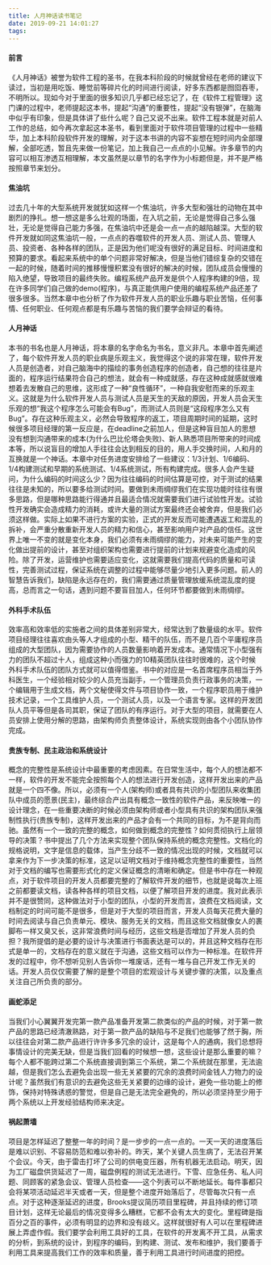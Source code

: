 ```yaml
---
title: 人月神话读书笔记
date: 2019-09-21 14:01:27
tags:
---
```


#### 前言
《人月神话》被誉为软件工程的圣书，在我本科阶段的时候就曾经在老师的建议下读过，当初是用吃饭、睡觉前等碎片化的时间进行阅读，好多东西都是囫囵吞枣，不明所以。现如今对于里面的很多知识几乎都已经忘记了，在《软件工程管理》这门课的过程中，老师提起这本书，提起“沟通”的重要性，提起“没有银弹”，在脑海中似乎有印象，但是具体讲了些什么呢？自己又说不出来。软件工程本就是对前人工作的总结，如今再次拿起这本圣书，看到里面对于软件项目管理的过程中一些精华，加上本科阶段软件开发的理解，对于这本书讲的内容不妄想在短时间内全部理解，全部吃透，暂且先来做一份笔记，加上我自己一点点的小见解。许多章节的内容可以相互渗透互相理解，本文虽然是以章节的名字作为小标题但是，并不是严格按照章节来划分。

#### 焦油坑
过去几十年的大型系统开发就犹如这样一个焦油坑，许多大型和强壮的动物在其中剧烈的挣扎。想一想这是多么壮观的场面，在入坑之前，无论是觉得自己多么强壮，无论是觉得自己能力多强，在焦油坑中还是会一点一点的越陷越深。大型的软件开发就如同这焦油坑一般，一点点的吞噬软件的开发人员、测试人员、管理人员、投资者、各种各样的团队，正是因为他们呢没有很好的满足目标、时间进度和预算的要求。看起来系统中的单个问题非常好解决，但是当他们错综复杂的交错在一起的时候，随着时间的推移慢慢积累没有很好的解决的时候，团队成员会慢慢的陷入绝望，导致项目的最终失败。编程系统产品开发是供个人程序构建的9倍，现在许多同学们自己做的demo(程序)，与真正能供用户使用的编程系统产品还差了很多很多。当然本章中也分析了作为软件开发人员的职业乐趣与职业苦恼，任何事情、任何职业、任何观点都是有乐趣与苦恼的我们要学会辩证的看待。

#### 人月神话
本书的书名也是人月神话，将本章的名字命名为书名，意义非凡。本章中首先阐述了，每个软件开发人员的职业病是乐观主义，我觉得这个说的非常在理，软件开发人员是创造者，对自己脑海中的描绘的事务创造程序的创造者，自己想的往往是片面的，程序运行结果符合自己的想法，就会有一种成就感，存在这种成就感就很难想着去发散自己的思维，这形成了一种“良性循环”，一种自我安慰而来的乐观主义。这就是为什么软件开发人员与测试人员是天生的天敌的原因，开发人员会天生乐观的想“我这个程序怎么可能会有Bug”，而测试人员则是“这段程序怎么又有Bug”。存在这种乐观主义，必然会导致程序的返工，项目周期时间的延期，这时候很多项目经理的第一反应是，在deadline之前加人，但是这种盲目加人的思想没有想到沟通带来的成本(为什么巴比伦塔会失败)、新人熟悉项目所带来的时间成本等，所以说盲目的增加人手往往会达到相反的目的，用人手交换时间，人和月的互换就是一个神话。本章中对任务进度安排给了一些建议：1/3计划、1/6编码、1/4构建测试和早期的系统测试、1/4系统测试，所有构建完成。很多人会产生疑问，为什么编码的时间这么少？因为往往编码的时间估算是可控，对于测试的结果往往是未知的，所以要多给测试时间。要做到未雨绸缪我们在实现功能时往往有很多思路，但是哪种思路能行得通并且最适合情况就需要我们进行试验性开发。试验性开发确实会造成精力的消耗，或许大量的测试方案最终还会被舍弃，但是我们必须这样做。实际上如果不进行方案的实验，正式的开发反而可能遭遇返工和混乱的拆补，会严重分散重新开发人员的精力和信心，甚至影响用户对产品的信任。这世界上唯一不变的就是变化本身，我们必须有未雨绸缪的能力，对未来可能产生的变化做出提前的设计，甚至对组织架构也需要进行提前的计划来规避变化造成的风险。除了开发，运营维护也需要适应变化，这就需要我们提高代码的质量和可读性，完善测试过程，保证系统在调整的过程中能够尽量少地引入更多问题。前人的智慧告诉我们，缺陷是永远存在的，我们需要通过质量管理放缓系统混乱度的提高，总而言之一句话，遇到问题不要盲目加人，任何环节都要做到未雨绸缪。

#### 外科手术队伍
效率高和效率低的实施者之间的具体差别非常大，经常达到了数量级的水平。软件项目经理往往喜欢由头等人才组成的小型、精干的队伍，而不是几百个平庸程序员组成的大型团队，因为需要协作的人员数量影响着开发成本。通常情况下小型强有力的团队不超过十人，组成这种小而强力的10精英团队往往时很难的，这个时候外科手术队伍的团队方式就可以值得借鉴。书中的对应是一名首席程序员相当于外科医生，一个经验相对较少的人员充当副手，一个管理员负责行政事务的决策，一个编辑用于生成文档，两个文秘使得文件与项目协作一致，一个程序职员用于维护技术记录，一个工具维护人员，一个测试人员，以及一个语言专家。这样的开发团队人员平等但是各司其职，保证了团队的有序运行。对于大型的项目，就需要在人员安排上使用分解的思路，由架构师负责整体设计，系统实现则由各个小团队协作完成。
#### 贵族专制、民主政治和系统设计

概念的完整性是系统设计中最重要的考虑因素。在日常生活中，每个人的想法都不一样，软件的开发不能完全按照每个人的想法进行开发创造，这样开发出来的产品就是一个四不像。所以，必须有一个人(架构师)或者具有共识的小型团队来收集团队中成员的愿景(民主)，最终综合产出具有概念一致性的软件产品，来反映唯一的设计理念，在一些重要决断的时候必须由架构师或者小型具有共识的架构团队来强制性执行(贵族专制)，这样开发出来的产品才会有一个共同的目标，为不是背向而驰。虽然有一个一致的完整的概念，如何做到概念的完整性？如何贯彻执行上层领导的决策？书中提出了几个方法来实现整个团队保持系统的概念完整性。文档化的规格说明，文字是信息的载体，当产生分歧不一致的情况出现的时候，文档就可以拿来作为下一步决策的标准，这足以证明文档对于维持概念完整性的重要性，当然对于文档的编写也需要形式化的定义保证概念的清晰和确定。但是书中存在一种观点，对于软件项目的开发人员都要完整的了解软件开发的细节，也就是说每次上班之前都要读文档，读各种各样的项目文档，以便了解项目开发的进度。我对此表示并不是很赞同，这种做法对于小型的团队，小型的开发而言，浪费在文档阅读，文档制定的时间可能不是很多，但是对于大型的项目而言，开发人员每天花费大量的时间去阅读与自己负责单元、模块、服务无关的文档，而且这些文档就像女人的裹脚布一样又臭又长，这非常浪费时间与经历，这些文档是否增加了开发人员的负担？我所提倡的是必要的设计与决策进行书面表达是可以的，并且这种文档存在形式是单一的，文档存在的意义就在于沟通，这些文档可以作为一种标准。在软件开发的过程中，你不想听见别人告诉你一堆废话，还有一堆与自己开发工作无关的话。开发人员仅仅需要了解的是整个项目的宏观设计与关键步骤的决策，以及重点关注自己所负责的部分。

#### 画蛇添足
当我们小心翼翼开发完第一款产品准备开发第二款类似的产品的时候，对于第一款产品的思路已经清澈熟路，对于第一款产品的缺陷与不足我们也能够了然于胸，所以往往会对第二款产品进行许许多多冗余的设计，这是每个人的通病，我们总想将事情设计的完美无缺，但是当我们回看的时候想一想，这些设计是那么重要的嘛？每个人都不能跨过第二个系统直接调到第三个系统，第二个系统就在那里，无法逾越，但是我们怎么去避免会出现一些无关紧要的冗余的浪费时间金钱人力物力的设计呢？虽然我们有意识的去避免这些无关紧要的边缘的设计，避免一些功能上的修饰，保持对特殊诱惑的警觉，但是自己是无法完全避免的，所以必须坚持至少用于两个系统以上开发经验结构师来决定。

#### 祸起萧墙
项目是怎样延迟了整整一年的时间？是一步步的一点一点的。一天一天的进度落后是难以识别、不容易防范和难以弥补的。昨天，某个关键人员生病了，无法召开某个会议。今天，由于雷击打坏了公司的供电变压器，所有机器无法启动。明天，因为工厂磁盘供货延迟了一周，磁盘例程的测试无法进行。下雪、应急任务、私人问题、同顾客的紧急会议、管理人员检查——这个列表可以不断地延长。每件事都只会将某项活动延迟半天或者一天，但是整个进度开始落后了，尽管每次只有一点点。对于这种逐渐延迟的进度，Brooks提议简历项目里程碑，并且持续的修订项目计划，这样无论最后的情况变得多么糟糕，它都不会有太大的变化。里程碑是指百分之百的事件，必须有明显的边界和没有歧义。这样就很好有人可以在里程碑进展上弄虚作假。我们要学会利用工具好的工具，在软件的开发离不开工具，从需求的分析，到系统的设计，到程序的编码，到构建、测试、发布和维护，我们要善于利用工具来提高我们工作的效率和质量，善于利用工具进行时间进度的把控。